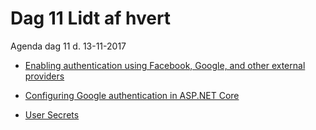 # Dag 11 Lidt af hvert
Agenda dag 11 d. 13-11-2017


* [Enabling authentication using Facebook, Google, and other external providers](https://docs.microsoft.com/da-dk/aspnet/core/security/authentication/social/index)
* [Configuring Google authentication in ASP.NET Core](https://docs.microsoft.com/da-dk/aspnet/core/security/authentication/social/google-logins?tabs=aspnetcore2x)

* [User Secrets](https://arnhem.luminis.eu/user-secrets-in-asp-net-core/)




